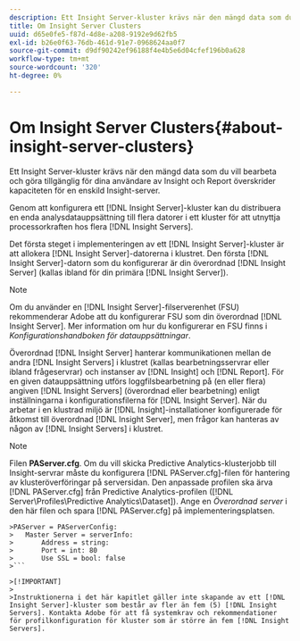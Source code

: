 ```yaml
---
description: Ett Insight Server-kluster krävs när den mängd data som du vill bearbeta och göra tillgänglig för dina användare av Insight och Report överskrider kapaciteten för en enskild Insight-server.
title: Om Insight Server Clusters
uuid: d65e0fe5-f87d-4d8e-a208-9192e9d62fb5
exl-id: b26e0f63-76db-461d-91e7-0968624aa0f7
source-git-commit: d9df90242ef96188f4e4b5e6d04cfef196b0a628
workflow-type: tm+mt
source-wordcount: '320'
ht-degree: 0%

---
```


# Om Insight Server Clusters{#about-insight-server-clusters}

Ett Insight Server-kluster krävs när den mängd data som du vill bearbeta och göra tillgänglig för dina användare av Insight och Report överskrider kapaciteten för en enskild Insight-server.

Genom att konfigurera ett [!DNL Insight Server]-kluster kan du distribuera en enda analysdatauppsättning till flera datorer i ett kluster för att utnyttja processorkraften hos flera [!DNL Insight Servers].

Det första steget i implementeringen av ett [!DNL Insight Server]-kluster är att allokera [!DNL Insight Server]-datorerna i klustret. Den första [!DNL Insight Server]-datorn som du konfigurerar är din överordnad [!DNL Insight Server] (kallas ibland för din primära [!DNL Insight Server]).

>[!NOTE]
>
>Om du använder en [!DNL Insight Server]-filserverenhet (FSU) rekommenderar Adobe att du konfigurerar FSU som din överordnad [!DNL Insight Server]. Mer information om hur du konfigurerar en FSU finns i *Konfigurationshandboken för datauppsättningar*.

Överordnad [!DNL Insight Server] hanterar kommunikationen mellan de andra [!DNL Insight Servers] i klustret (kallas bearbetningsservrar eller ibland frågeservrar) och instanser av [!DNL Insight] och [!DNL Report]. För en given datauppsättning utförs loggfilsbearbetning på (en eller flera) angiven [!DNL Insight Servers] (överordnad eller bearbetning) enligt inställningarna i konfigurationsfilerna för [!DNL Insight Server]. När du arbetar i en klustrad miljö är [!DNL Insight]-installationer konfigurerade för åtkomst till överordnad [!DNL Insight Server], men frågor kan hanteras av någon av [!DNL Insight Servers] i klustret.

>[!NOTE]
>
>Filen **PAServer.cfg**. Om du vill skicka Predictive Analytics-klusterjobb till Insight-servrar måste du konfigurera [!DNL PAServer.cfg]-filen för hantering av klusteröverföringar på serversidan. Den anpassade profilen ska ärva [!DNL PAServer.cfg] från Predictive Analytics-profilen ([!DNL Server\Profiles\Predictive Analytics\Dataset]). Ange en *Överordnad server* i den här filen och spara [!DNL PAServer.cfg] på implementeringsplatsen.
>
>
```
>PAServer = PAServerConfig: 
>   Master Server = serverInfo: 
>       Address = string: 
>       Port = int: 80
>       Use SSL = bool: false
>```

>[!IMPORTANT]
>
>Instruktionerna i det här kapitlet gäller inte skapande av ett [!DNL Insight Server]-kluster som består av fler än fem (5) [!DNL Insight Servers]. Kontakta Adobe för att få systemkrav och rekommendationer för profilkonfiguration för kluster som är större än fem [!DNL Insight Servers].
